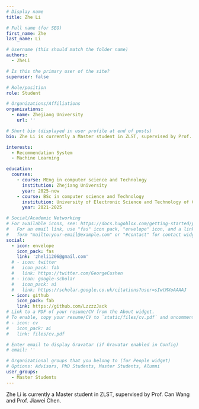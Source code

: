 ```yaml
---
# Display name
title: Zhe Li

# Full name (for SEO)
first_name: Zhe
last_name: Li

# Username (this should match the folder name)
authors:
  - ZheLi

# Is this the primary user of the site?
superuser: false

# Role/position
role: Student

# Organizations/Affiliations
organizations:
  - name: Zhejiang University
    url: ''

# Short bio (displayed in user profile at end of posts)
bio: Zhe Li is currently a Master student in ZLST, supervised by Prof. Can Wang and Prof. Jiawei Chen.

interests:
  - Recommendation System
  - Machine Learning

education:
  courses:
    - course: MEng in computer science and Technology
      institution: Zhejiang University
      year: 2025-now
    - course: BSc in computer science and Technology
      institution: University of Electronic Science and Technology of China
      year: 2021-2025

# Social/Academic Networking
# For available icons, see: https://docs.hugoblox.com/getting-started/page-builder/#icons
#   For an email link, use "fas" icon pack, "envelope" icon, and a link in the
#   form "mailto:your-email@example.com" or "#contact" for contact widget.
social:
  - icon: envelope
    icon_pack: fas
    link: 'zheli1206@gmail.com'
  # - icon: twitter
  #   icon_pack: fab
  #   link: https://twitter.com/GeorgeCushen
  # - icon: google-scholar
  #   icon_pack: ai
  #   link: https://scholar.google.co.uk/citations?user=sIwtMXoAAAAJ
  - icon: github
    icon_pack: fab
    link: https://github.com/LzzzzJack
# Link to a PDF of your resume/CV from the About widget.
# To enable, copy your resume/CV to `static/files/cv.pdf` and uncomment the lines below.
# - icon: cv
#   icon_pack: ai
#   link: files/cv.pdf

# Enter email to display Gravatar (if Gravatar enabled in Config)
# email: ''

# Organizational groups that you belong to (for People widget)
# Options: Advisors, PhD Students, Master Students, Alumni
user_groups:
  - Master Students
---
```


Zhe Li is currently a Master student in ZLST, supervised by Prof. Can Wang and Prof. Jiawei Chen.